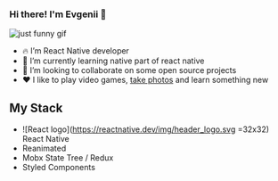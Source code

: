 ### Hi there! I'm Evgenii 👋

![just funny gif](https://media.giphy.com/media/xUPGcEliCc7bETyfO8/giphy.gif)

- 🔥 I’m React Native developer
- 🌱 I’m currently learning native part of react native
- 👯 I’m looking to collaborate on some open source projects
- ❤️ I like to play video games, [take photos](https://www.instagram.com/eugenusov/) and learn something new

## My Stack

- ![React logo](https://reactnative.dev/img/header_logo.svg =32x32) React Native
- Reanimated
- Mobx State Tree / Redux
- Styled Components

<!--
**evgenusov/evgenusov** is a ✨ _special_ ✨ repository because its `README.md` (this file) appears on your GitHub profile.

Here are some ideas to get you started:

- 🔭 I’m currently working on ...
- 🌱 I’m currently learning ...
- 👯 I’m looking to collaborate on ...
- 🤔 I’m looking for help with ...
- 💬 Ask me about ...
- 📫 How to reach me: ...
- 😄 Pronouns: ...
- ⚡ Fun fact: ...
-->
